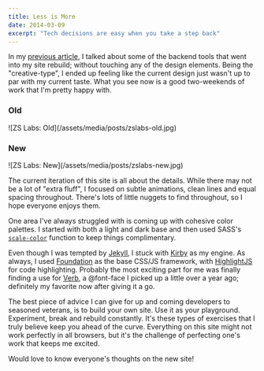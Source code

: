 ```yaml
---
title: Less is More
date: 2014-03-09
excerpt: "Tech decisions are easy when you take a step back"
---
```


In my [previous article](/articles/new-guts/), I talked about some of the backend tools that went into my site rebuild; without touching any of the design elements. Being the "creative-type", I ended up feeling like the current design just wasn't up to par with my current taste. What you see now is a good two-weekends of work that I'm pretty happy with.

<div class="Row">
  <div class="Column-6@medium">
    <h3>Old</h3>
    ![ZS Labs: Old](/assets/media/posts/zslabs-old.jpg)
  </div>
  <div class="Column-6@medium">
    <h3>New</h3>
    ![ZS Labs: New](/assets/media/posts/zslabs-new.jpg)
  </div>
</div>

The current iteration of this site is all about the details. While there may not be a lot of "extra fluff", I focused on subtle animations, clean lines and equal spacing throughout. There's lots of little nuggets to find throughout, so I hope everyone enjoys them.

One area I've always struggled with is coming up with cohesive color palettes. I started with both a light and dark base and then used SASS's [`scale-color`](http://sass-lang.com/documentation/Sass/Script/Functions.html#scale_color-instance_method) function to keep things complimentary.

Even though I was tempted by [Jekyll](http://jekyllrb.com/), I stuck with [Kirby](http://getkirby.com) as my engine. As always, I used [Foundation](http://foundation.zurb.com) as the base CSS/JS framework, with [HighlightJS](http://highlightjs.org/) for code highlighting. Probably the most exciting part for me was finally finding a use for [Verb](http://www.fontspring.com/fonts/yellow-design-studio/verb), a @font-face I picked up a little over a year ago; definitely my favorite now after giving it a go.

The best piece of advice I can give for up and coming developers to seasoned veterans, is to build your own site. Use it as your playground. Experiment, break and rebuild constantly. It's these types of exercises that I truly believe keep you ahead of the curve. Everything on this site might not work perfectly in all browsers, but it's the challenge of perfecting one's work that keeps me excited.

Would love to know everyone's thoughts on the new site!
